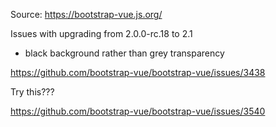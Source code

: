 Source: https://bootstrap-vue.js.org/

Issues with upgrading from 2.0.0-rc.18 to 2.1

- black background rather than grey transparency

https://github.com/bootstrap-vue/bootstrap-vue/issues/3438

Try this???

https://github.com/bootstrap-vue/bootstrap-vue/issues/3540

